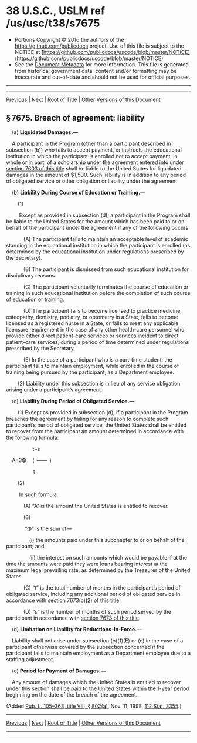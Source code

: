 ---
---

# 38 U.S.C., USLM ref /us/usc/t38/s7675

* Portions Copyright © 2016 the authors of the https://github.com/publicdocs project.
  Use of this file is subject to the NOTICE at [https://github.com/publicdocs/uscode/blob/master/NOTICE](https://github.com/publicdocs/uscode/blob/master/NOTICE)
* See the [Document Metadata](././../../../../../..//README.md) for more information.
  This file is generated from historical government data; content and/or formatting may be inaccurate and out-of-date and should not be used for official purposes.

----------
----------

[Previous](./../../../../../..//us/usc/t38/ptV/ch76/schVI/m__us_usc_t38_s7674.md) | [Next](./../../../../../..//us/usc/t38/ptV/ch76/schVI/m__us_usc_t38_s7676.md) | [Root of Title](./../../../../../../) | [Other Versions of this Document](https://publicdocs.github.io/go/links?ns=uslm&ref=%2Fus%2Fusc%2Ft38%2Fs7675)

## § 7675. Breach of agreement: liability

    (a) __Liquidated Damages.—__ 

    A participant in the Program (other than a participant described in subsection (b)) who fails to accept payment, or instructs the educational institution in which the participant is enrolled not to accept payment, in whole or in part, of a scholarship under the agreement entered into under [section 7603 of this title][/us/usc/t38/s7603] shall be liable to the United States for liquidated damages in the amount of $1,500. Such liability is in addition to any period of obligated service or other obligation or liability under the agreement.

    (b) __Liability During Course of Education or Training.—__ 

        (1)

         Except as provided in subsection (d), a participant in the Program shall be liable to the United States for the amount which has been paid to or on behalf of the participant under the agreement if any of the following occurs:

            (A) The participant fails to maintain an acceptable level of academic standing in the educational institution in which the participant is enrolled (as determined by the educational institution under regulations prescribed by the Secretary).

            (B) The participant is dismissed from such educational institution for disciplinary reasons.

            (C) The participant voluntarily terminates the course of education or training in such educational institution before the completion of such course of education or training.

            (D) The participant fails to become licensed to practice medicine, osteopathy, dentistry, podiatry, or optometry in a State, fails to become licensed as a registered nurse in a State, or fails to meet any applicable licensure requirement in the case of any other health-care personnel who provide either direct patient-care services or services incident to direct patient-care services, during a period of time determined under regulations prescribed by the Secretary.

            (E) In the case of a participant who is a part-time student, the participant fails to maintain employment, while enrolled in the course of training being pursued by the participant, as a Department employee.

        (2) Liability under this subsection is in lieu of any service obligation arising under a participant’s agreement.

    (c) __Liability During Period of Obligated Service.—__ 

        (1) Except as provided in subsection (d), if a participant in the Program breaches the agreement by failing for any reason to complete such participant’s period of obligated service, the United States shall be entitled to recover from the participant an amount determined in accordance with the following formula:

        t−s

    A=3Φ  ( —— )

         t

        (2)

         In such formula:

            (A) “A” is the amount the United States is entitled to recover.

            (B)

             “Φ” is the sum of—

                (i) the amounts paid under this subchapter to or on behalf of the participant; and

                (ii) the interest on such amounts which would be payable if at the time the amounts were paid they were loans bearing interest at the maximum legal prevailing rate, as determined by the Treasurer of the United States.

            (C) “t” is the total number of months in the participant’s period of obligated service, including any additional period of obligated service in accordance with [section 7673(c)(2) of this title][/us/usc/t38/s7673/c/2].

            (D) “s” is the number of months of such period served by the participant in accordance with [section 7673 of this title][/us/usc/t38/s7673].

    (d) __Limitation on Liability for Reductions-in-Force.—__ 

    Liability shall not arise under subsection (b)(1)(E) or (c) in the case of a participant otherwise covered by the subsection concerned if the participant fails to maintain employment as a Department employee due to a staffing adjustment.

    (e) __Period for Payment of Damages.—__ 

    Any amount of damages which the United States is entitled to recover under this section shall be paid to the United States within the 1-year period beginning on the date of the breach of the agreement.

(Added [Pub. L. 105–368, title VIII, § 802(a)][/us/pl/105/368/s802/a], Nov. 11, 1998, [112 Stat. 3355][/us/stat/112/3355].)

----------

[Previous](./../../../../../..//us/usc/t38/ptV/ch76/schVI/m__us_usc_t38_s7674.md) | [Next](./../../../../../..//us/usc/t38/ptV/ch76/schVI/m__us_usc_t38_s7676.md) | [Root of Title](./../../../../../../) | [Other Versions of this Document](https://publicdocs.github.io/go/links?ns=uslm&ref=%2Fus%2Fusc%2Ft38%2Fs7675)

----------
----------

[/us/usc/t38/s7603]: https://publicdocs.github.io/go/links?ns=uslm&ref=%2Fus%2Fusc%2Ft38%2Fs7603
[/us/usc/t38/s7673/c/2]: https://publicdocs.github.io/go/links?ns=uslm&ref=%2Fus%2Fusc%2Ft38%2Fs7673%2Fc%2F2
[/us/usc/t38/s7673]: https://publicdocs.github.io/go/links?ns=uslm&ref=%2Fus%2Fusc%2Ft38%2Fs7673
[/us/pl/105/368/s802/a]: https://publicdocs.github.io/go/links?ns=uslm&ref=%2Fus%2Fpl%2F105%2F368%2Fs802%2Fa
[/us/stat/112/3355]: https://publicdocs.github.io/go/links?ns=uslm&ref=%2Fus%2Fstat%2F112%2F3355


